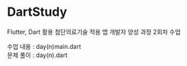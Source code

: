 # DartStudy

Flutter, Dart 활용 첨단의료기술 적용 앱 개발자 양성 과정 2회차 수업

수업 내용 : day(n)main.dart
<br />
문제 풀이 : day(n).dart
<br />
